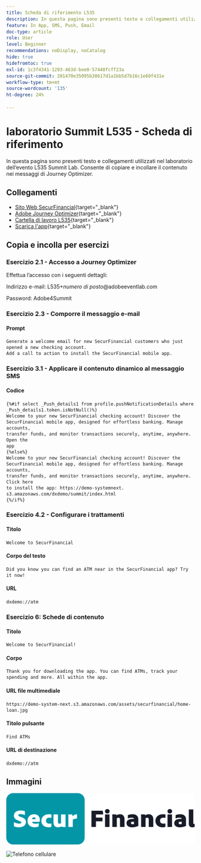 ```yaml
---
title: Scheda di riferimento L535
description: In questa pagina sono presenti testo e collegamenti utilizzati nel laboratorio dell’evento L535 Summit Lab.
feature: In App, SMS, Push, Email
doc-type: article
role: User
level: Beginner
recommendations: noDisplay, noCatalog
hide: true
hidefromtoc: true
exl-id: 1c3f4341-1293-463d-bee0-57440fcff23a
source-git-commit: 201470e35095b38617d1a1bb5d7b16c1e60f431e
workflow-type: tm+mt
source-wordcount: '135'
ht-degree: 24%

---
```


# laboratorio Summit L535 - Scheda di riferimento

In questa pagina sono presenti testo e collegamenti utilizzati nel laboratorio dell’evento L535 Summit Lab. Consente di copiare e incollare il contenuto nei messaggi di Journey Optimizer.

## Collegamenti

* [Sito Web SecurFinancial](https://dsn.adobe.com/web/hausmann-FTTN?token=eyJhbGciOiJIUzI1NiIsInR5cCI6IkpXVCJ9.eyJpZCI6ImFub255bW91cyIsImVtYWlsIjoiYW5vbnltb3VzQGFkb2JlLmNvbSIsIm5hbWUiOiJBbm9ueW1vdXMiLCJpc1N1cGVyVXNlciI6ZmFsc2UsImlzc3VlciI6ImhhdXNtYW5uIiwicHJvamVjdHMiOnsiaGF1c21hbm4tRlRUTiI6InZpZXcifSwiaWF0IjoxNzQwNzU2NTYxLCJleHAiOjE3NDMzNDg1NjF9.ryOTsqDH9B33436RlIo4AHFxx8aGjNEMqv9FAxLZb9U){target="_blank"}
* [Adobe Journey Optimizer](https://experience.adobe.com/#/@techmarketingdemos/sname:ajo-summit-lab/journey-optimizer/journeys){target="_blank"}
* [Cartella di lavoro L535](/help/summit-labs/summit-lab-assets/assets/summit_lab_manual_l535-final-v4.pdf){target="_blank"}
* [Scarica l&#39;app](https://demo-system-next.s3.amazonaws.com/dxdemo/summit/index.html){target="_blank"}

## Copia e incolla per esercizi

### Esercizio 2.1 - Accesso a Journey Optimizer

Effettua l’accesso con i seguenti dettagli:

Indirizzo e-mail:    L535+*numero di posto*@adobeeventlab.com

Password:       Adobe4Summit


### Esercizio 2.3 - Comporre il messaggio e-mail

#### Prompt

```
Generate a welcome email for new SecurFinancial customers who just opened a new checking account. 
Add a call to action to install the SecurFinancial mobile app.
```

### Esercizio 3.1 - Applicare il contenuto dinamico al messaggio SMS

#### Codice

```
{%#if select _Push_details1 from profile.pushNotificationDetails where
_Push_details1.token.isNotNull()%}
Welcome to your new SecurFinancial checking account! Discover the
SecurFinancial mobile app, designed for effortless banking. Manage accounts,
transfer funds, and monitor transactions securely, anytime, anywhere. Open the
app
{%else%}
Welcome to your new SecurFinancial checking account! Discover the
SecurFinancial mobile app, designed for effortless banking. Manage accounts,
transfer funds, and monitor transactions securely, anytime, anywhere. Click here
to install the app: https://demo-systemnext.
s3.amazonaws.com/dxdemo/summit/index.html
{%/if%} 
```

### Esercizio 4.2 - Configurare i trattamenti

#### Titolo

```
Welcome to SecurFinancial
```

#### Corpo del testo

```
Did you know you can find an ATM near in the SecurFinancial app? Try it now!
```

#### URL

```
dxdemo://atm
```

### Esercizio 6: Schede di contenuto

#### Titolo

```
Welcome to SecurFinancial!
```

#### Corpo

```
Thank you for downloading the app. You can find ATMs, track your spending and more. All within the app.
```

#### URL file multimediale

```
https://demo-system-next.s3.amazonaws.com/assets/securfinancial/home-loan.jpg
```

#### Titolo pulsante

```
Find ATMs
```

#### URL di destinazione

```
dxdemo://atm
```

## Immagini

![Logo SecureFinancial](/help/summit-labs/summit-lab-assets/assets/SecureFinancial-logo.png)


![Telefono cellulare](/help/summit-labs/summit-lab-assets/assets/online-banking-app-01.png)

